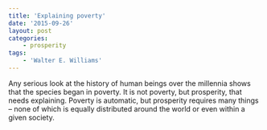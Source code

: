 ```yaml
---
title: 'Explaining poverty'
date: '2015-09-26'
layout: post
categories:
    - prosperity
tags:
    - 'Walter E. Williams'
---
```


Any serious look at the history of human beings over the millennia shows that the species began in poverty. It is not poverty, but prosperity, that needs explaining. Poverty is automatic, but prosperity requires many things – none of which is equally distributed around the world or even within a given society.